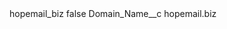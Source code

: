 <?xml version="1.0" encoding="UTF-8"?>
<CustomMetadata xmlns="http://soap.sforce.com/2006/04/metadata" xmlns:xsi="http://www.w3.org/2001/XMLSchema-instance" xmlns:xsd="http://www.w3.org/2001/XMLSchema">
    <label>hopemail_biz</label>
    <protected>false</protected>
    <values>
        <field>Domain_Name__c</field>
        <value xsi:type="xsd:string">hopemail.biz</value>
    </values>
</CustomMetadata>
